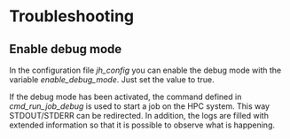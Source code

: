 # Troubleshooting

## Enable debug mode

In the configuration file _jh_config_ you can enable the debug mode with the variable _enable_debug_mode_. Just set the value to true.

If the debug mode has been activated, the command defined in _cmd_run_job_debug_ is used to start a job on the HPC system. This way STDOUT/STDERR can be redirected.
In addition, the logs are filled with extended information so that it is possible to observe what is happening.
